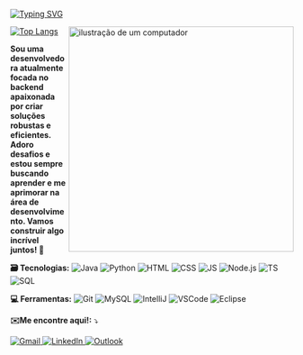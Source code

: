 [![Typing SVG](https://readme-typing-svg.demolab.com?font=Fira+Code&weight=600&size=28&pause=1000&color=FF69B4&width=435&lines=Ol%C3%A1+meu+nome+%C3%A9+Mari!+%F0%9F%91%8B)](https://git.io/typing-svg)


<img src="https://github.com/mariinetic/mariinetic/assets/162724918/63a4e61a-f26b-4474-bf93-db288e598dce" alt="ilustração de um computador" min-width="400px" max-width="400px" width="400px" align="right">

[![Top Langs](https://github-readme-stats.vercel.app/api/top-langs/?username=mariinetic&layout=compact&theme=dark)](https://github.com/anuraghazra/github-readme-stats)

<p align="left"> 
 
  **Sou uma desenvolvedora atualmente focada no backend apaixonada por criar soluções robustas e eficientes. Adoro desafios e estou sempre buscando aprender e me aprimorar na área de desenvolvimento. Vamos construir algo incrível juntos! 🚀**


</p>


<p align="left">
 
 **🗃 Tecnologias:**
  <img src="https://img.shields.io/badge/Java-FF69B4?style=for-the-badge&logo=java&logoColor=white" alt="Java"/>
  <img src="https://img.shields.io/badge/Python-FF69B4?style=for-the-badge&logo=python&logoColor=white" alt="Python"/>
  <img src="https://img.shields.io/badge/HTML-FF69B4?style=for-the-badge&logo=html5&logoColor=white" alt="HTML"/>
  <img src="https://img.shields.io/badge/CSS-FF69B4?style=for-the-badge&logo=css3&logoColor=white" alt="CSS"/>
  <img src="https://img.shields.io/badge/JS-FF69B4?style=for-the-badge&logo=javascript&logoColor=white" alt="JS"/>
  <img src="https://img.shields.io/badge/Node.js-FF69B4?style=for-the-badge&logo=node.js&logoColor=white" alt="Node.js"/>
  <img src="https://img.shields.io/badge/TS-FF69B4?style=for-the-badge&logo=typescript&logoColor=white" alt="TS"/> <img src="https://img.shields.io/badge/SQL-FF69B4?style=for-the-badge&logo=sqlite&logoColor=white" alt="SQL"/>


</p>

<p align="left">
 
  **💻 Ferramentas:**
 <img src="https://img.shields.io/badge/Git-FF69B4?style=for-the-badge&logo=git&logoColor=white" alt="Git"/>
  <img src="https://img.shields.io/badge/MySQL-FF69B4?style=for-the-badge&logo=mysql&logoColor=white" alt="MySQL"/>
  <img src="https://img.shields.io/badge/-Intellij-FF69B4?style=for-the-badge&logo=intellij-idea&logoColor=white" alt="IntelliJ"/>
 <img src="https://img.shields.io/badge/VSCode-FF69B4?style=for-the-badge&logo=visual-studio-code&logoColor=white" alt="VSCode"/>
<img src="https://img.shields.io/badge/Eclipse-FF69B4?style=for-the-badge&logo=eclipse&logoColor=white" alt="Eclipse"/>
</p>

<p align="left">
 
 **✉️Me encontre aqui!:** ⤵
</p>

<p align="left">
  <a href="mailto:marianaoliveiry18@gmail.com" title="Gmail">
    <img src="https://img.shields.io/badge/-Gmail-FF69B4?style=flat-square&labelColor=FF69B4&logo=gmail&logoColor=white&link=mailto:marianaoliveiry18@gmail.com" alt="Gmail"/>
  </a>
  <a href="https://www.linkedin.com/in/oliveirasmari/" title="LinkedIn">
    <img src="https://img.shields.io/badge/-LinkedIn-FF69B4?style=flat-square&logo=linkedin&logoColor=white" alt="LinkedIn"/>
  </a>
  <a href="mailto:mariana.oliveira59@fatec.sp.gov.br" title="Outlook">
  <img src="https://img.shields.io/badge/-Outlook-FF69B4?style=flat-square&labelColor=FF69B4&logo=microsoft-outlook&logoColor=white&link=mailto:mariana.oliveira59@fatec.sp.gov.br" alt="Outlook"/>
   
</a>
 
</p>
